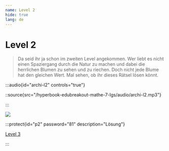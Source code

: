 ```yaml
---
name: Level 2
hide: true
lang: de
---
```


# Level 2

> Da seid ihr ja schon im zweiten Level angekommen. Wer liebt es nicht einen Spaziergang durch die Natur zu machen und dabei die herrlichen Blumen zu sehen und zu riechen. Doch nicht jede Blume hat den gleichen Wert. Mal sehen, ob ihr dieses Rätsel lösen könnt.

:::audio{id="archi-l2" controls="true"}

::source{src="/hyperbook-edubreakout-mathe-7-lgs/audio/archi-l2.mp3"}

:::


![](/images/blumen.png)

:::protect{id="p2" password="81" description="Lösung"}

[Level 3](/sajavsadnfa-l3)

:::
